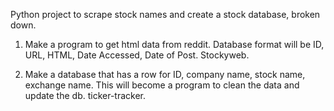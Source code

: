 Python project to scrape stock names and create a stock database, broken down.



1. Make a program to get html data from reddit. Database format will be ID, URL, HTML, Date Accessed, Date of Post. Stockyweb.

2. Make a database that has a row for ID, company name, stock name, exchange name. This will become a program to clean the data and update the db. ticker-tracker.
